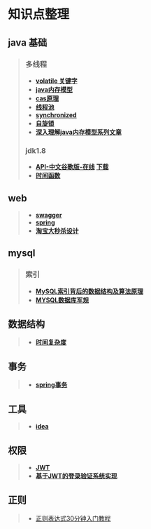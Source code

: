  # 知识点整理
 

## java 基础
 >### 多线程
 >* **[volatile 关键字](/src/main/java/com/licc/code/base/_volatile/volatile.md)**
 >* **[java内存模型](http://ifeve.com/java-memory-model-0/)**
 >* **[cas原理](/src/main/java/com/licc/code/base/_cas/cas.md)**
 >* **[线程池](src/main/java/com/licc/code/base/_threadpool/threadpool.md)**
 >* **[synchronized](src/main/java/com/licc/code/base/_synchronized/synchronized.md)**
 >* **[自旋锁](src/main/java/com/licc/code/base/_lock/spinlock/spinlock.md)**
 >* **[深入理解java内存模型系列文章](http://ifeve.com/java-memory-model-0/)**
 >### jdk1.8
 >* **[API-中文谷歌版-在线]( https://blog.fondme.cn/apidoc/jdk-1.8-google/)**  **[下载](http://download.csdn.net/detail/qw599186875/9802192)**
 >* **[时间函数](src/main/java/com/licc/code/base/_jdk8/date/date.md)**
## web 
>* **[swagger](src/main/java/com/licc/web/_swagger/swagger.md)**
>* **[spring]()**
>* **[淘宝大秒杀设计](http://geek.csdn.net/news/detail/59847)**
## mysql
 > ### 索引
 >* **[MySQL索引背后的数据结构及算法原理](http://blog.codinglabs.org/articles/theory-of-mysql-index.html)**
 >* **[MYSQL数据库军规](src/main/java/com/licc/mysql/mysqlRule.md)**

## 数据结构
>* **[时间复杂度](http://blog.csdn.net/zolalad/article/details/11848739)**

## 事务
>- **[spring事务](https://www.ibm.com/developerworks/cn/education/opensource/os-cn-spring-trans/index.html)**
 
## 工具
 >* **[idea](src/main/java/com/licc/util/idea.md)**
 
## 权限
 >* **[JWT](http://www.jianshu.com/p/576dbf44b2ae)**
 >* **[基于JWT的登录验证系统实现](https://ice.gs/ji-yu-jwtde-deng-lu-yan-zheng-xi-tong-shi-xian/)**

 
## 正则
> - [正则表达式30分钟入门教程](https://deerchao.net/tutorials/regex/regex.htm)


 
 

